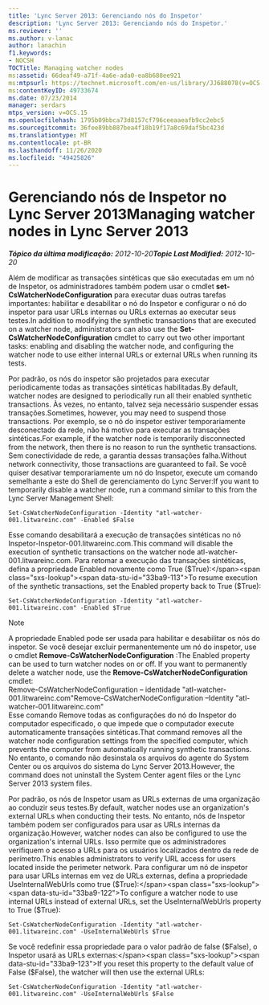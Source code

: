 ```yaml
---
title: 'Lync Server 2013: Gerenciando nós do Inspetor'
description: 'Lync Server 2013: Gerenciando nós do Inspetor.'
ms.reviewer: ''
ms.author: v-lanac
author: lanachin
f1.keywords:
- NOCSH
TOCTitle: Managing watcher nodes
ms:assetid: 66deaf49-a71f-4a6e-ada0-ea8b688ee921
ms:mtpsurl: https://technet.microsoft.com/en-us/library/JJ688078(v=OCS.15)
ms:contentKeyID: 49733674
ms.date: 07/23/2014
manager: serdars
mtps_version: v=OCS.15
ms.openlocfilehash: 1795b09bbca73d8157cf796ceeaaeafb9cc2ebc5
ms.sourcegitcommit: 36fee89bb887bea4f18b19f17a8c69daf5bc423d
ms.translationtype: MT
ms.contentlocale: pt-BR
ms.lasthandoff: 11/26/2020
ms.locfileid: "49425826"
---
```

# <a name="managing-watcher-nodes-in-lync-server-2013"></a><span data-ttu-id="33ba9-103">Gerenciando nós de Inspetor no Lync Server 2013</span><span class="sxs-lookup"><span data-stu-id="33ba9-103">Managing watcher nodes in Lync Server 2013</span></span>

<div data-xmlns="http://www.w3.org/1999/xhtml">

<div class="topic" data-xmlns="http://www.w3.org/1999/xhtml" data-msxsl="urn:schemas-microsoft-com:xslt" data-cs="https://msdn.microsoft.com/">

<div data-asp="https://msdn2.microsoft.com/asp">



</div>

<div id="mainSection">

<div id="mainBody"><span data-ttu-id="33ba9-104">

<span> </span></span><span class="sxs-lookup"><span data-stu-id="33ba9-104">

<span> </span></span></span>

<span data-ttu-id="33ba9-105">_**Tópico da última modificação:** 2012-10-20_</span><span class="sxs-lookup"><span data-stu-id="33ba9-105">_**Topic Last Modified:** 2012-10-20_</span></span>

<span data-ttu-id="33ba9-106">Além de modificar as transações sintéticas que são executadas em um nó de Inspetor, os administradores também podem usar o cmdlet **set-CsWatcherNodeConfiguration** para executar duas outras tarefas importantes: habilitar e desabilitar o nó do Inspetor e configurar o nó do inspetor para usar URLs internas ou URLs externas ao executar seus testes.</span><span class="sxs-lookup"><span data-stu-id="33ba9-106">In addition to modifying the synthetic transactions that are executed on a watcher node, administrators can also use the **Set-CsWatcherNodeConfiguration** cmdlet to carry out two other important tasks: enabling and disabling the watcher node, and configuring the watcher node to use either internal URLs or external URLs when running its tests.</span></span>

<span data-ttu-id="33ba9-107">Por padrão, os nós do inspetor são projetados para executar periodicamente todas as transações sintéticas habilitadas.</span><span class="sxs-lookup"><span data-stu-id="33ba9-107">By default, watcher nodes are designed to periodically run all their enabled synthetic transactions.</span></span> <span data-ttu-id="33ba9-108">Às vezes, no entanto, talvez seja necessário suspender essas transações.</span><span class="sxs-lookup"><span data-stu-id="33ba9-108">Sometimes, however, you may need to suspend those transactions.</span></span> <span data-ttu-id="33ba9-109">Por exemplo, se o nó do inspetor estiver temporariamente desconectado da rede, não há motivo para executar as transações sintéticas.</span><span class="sxs-lookup"><span data-stu-id="33ba9-109">For example, if the watcher node is temporarily disconnected from the network, then there is no reason to run the synthetic transactions.</span></span> <span data-ttu-id="33ba9-110">Sem conectividade de rede, a garantia dessas transações falha.</span><span class="sxs-lookup"><span data-stu-id="33ba9-110">Without network connectivity, those transactions are guaranteed to fail.</span></span> <span data-ttu-id="33ba9-111">Se você quiser desativar temporariamente um nó do Inspetor, execute um comando semelhante a este do Shell de gerenciamento do Lync Server:</span><span class="sxs-lookup"><span data-stu-id="33ba9-111">If you want to temporarily disable a watcher node, run a command similar to this from the Lync Server Management Shell:</span></span>

    Set-CsWatcherNodeConfiguration -Identity "atl-watcher-001.litwareinc.com" -Enabled $False

<span data-ttu-id="33ba9-112">Esse comando desabilitará a execução de transações sintéticas no nó Inspetor-Inspetor-001.litwareinc.com.</span><span class="sxs-lookup"><span data-stu-id="33ba9-112">This command will disable the execution of synthetic transactions on the watcher node atl-watcher- 001.litwareinc.com.</span></span> <span data-ttu-id="33ba9-113">Para retomar a execução das transações sintéticas, defina a propriedade Enabled novamente como True ($True):</span><span class="sxs-lookup"><span data-stu-id="33ba9-113">To resume execution of the synthetic transactions, set the Enabled property back to True ($True):</span></span>

    Set-CsWatcherNodeConfiguration -Identity "atl-watcher-001.litwareinc.com" -Enabled $True

<div>


> [!NOTE]  
> <span data-ttu-id="33ba9-p103">A propriedade Enabled pode ser usada para habilitar e desabilitar os nós do inspetor. Se você desejar excluir permanentemente um nó do inspetor, use o cmdlet <STRONG>Remove-CsWatcherNodeConfiguration</STRONG> :</span><span class="sxs-lookup"><span data-stu-id="33ba9-p103">The Enabled property can be used to turn watcher nodes on or off. If you want to permanently delete a watcher node, use the <STRONG>Remove-CsWatcherNodeConfiguration</STRONG> cmdlet:</span></span><BR><span data-ttu-id="33ba9-116">Remove-CsWatcherNodeConfiguration – identidade "atl-watcher-001.litwareinc.com"</span><span class="sxs-lookup"><span data-stu-id="33ba9-116">Remove-CsWatcherNodeConfiguration –Identity "atl-watcher-001.litwareinc.com"</span></span><BR><span data-ttu-id="33ba9-117">Esse comando Remove todas as configurações do nó do Inspetor do computador especificado, o que impede que o computador execute automaticamente transações sintéticas.</span><span class="sxs-lookup"><span data-stu-id="33ba9-117">That command removes all the watcher node configuration settings from the specified computer, which prevents the computer from automatically running synthetic transactions.</span></span> <span data-ttu-id="33ba9-118">No entanto, o comando não desinstala os arquivos do agente do System Center ou os arquivos do sistema do Lync Server 2013.</span><span class="sxs-lookup"><span data-stu-id="33ba9-118">However, the command does not uninstall the System Center agent files or the Lync Server 2013 system files.</span></span>



</div>

<span data-ttu-id="33ba9-119">Por padrão, os nós de Inspetor usam as URLs externas de uma organização ao conduzir seus testes.</span><span class="sxs-lookup"><span data-stu-id="33ba9-119">By default, watcher nodes use an organization's external URLs when conducting their tests.</span></span> <span data-ttu-id="33ba9-120">No entanto, nós de Inspetor também podem ser configurados para usar as URLs internas da organização.</span><span class="sxs-lookup"><span data-stu-id="33ba9-120">However, watcher nodes can also be configured to use the organization's internal URLs.</span></span> <span data-ttu-id="33ba9-121">Isso permite que os administradores verifiquem o acesso a URLs para os usuários localizados dentro da rede de perímetro.</span><span class="sxs-lookup"><span data-stu-id="33ba9-121">This enables administrators to verify URL access for users located inside the perimeter network.</span></span> <span data-ttu-id="33ba9-122">Para configurar um nó de inspetor para usar URLs internas em vez de URLs externas, defina a propriedade UseInternalWebUrls como true ($True):</span><span class="sxs-lookup"><span data-stu-id="33ba9-122">To configure a watcher node to use internal URLs instead of external URLs, set the UseInternalWebUrls property to True ($True):</span></span>

    Set-CsWatcherNodeConfiguration -Identity "atl-watcher-001.litwareinc.com" -UseInternalWebUrls $True

<span data-ttu-id="33ba9-123">Se você redefinir essa propriedade para o valor padrão de false ($False), o Inspetor usará as URLs externas:</span><span class="sxs-lookup"><span data-stu-id="33ba9-123">If you reset this property to the default value of False ($False), the watcher will then use the external URLs:</span></span>

    Set-CsWatcherNodeConfiguration -Identity "atl-watcher-001.litwareinc.com" -UseInternalWebUrls $False

<span data-ttu-id="33ba9-124"></div>

<span> </span>

</div>

</div>

</span><span class="sxs-lookup"><span data-stu-id="33ba9-124"></div>

<span> </span>

</div>

</div>

</span></span></div>

